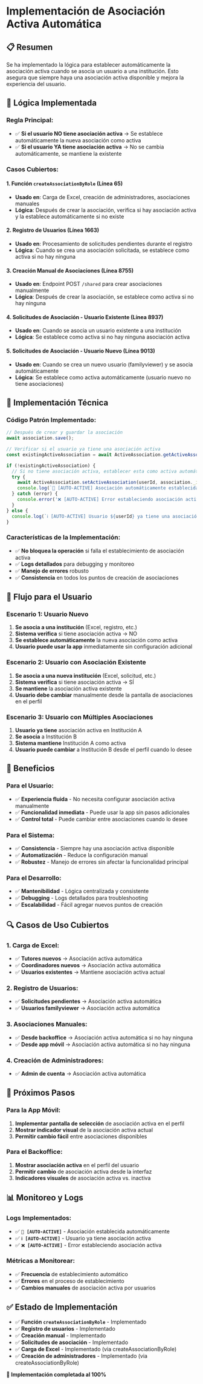 # Implementación de Asociación Activa Automática

## 📋 Resumen

Se ha implementado la lógica para establecer automáticamente la asociación activa cuando se asocia un usuario a una institución. Esto asegura que siempre haya una asociación activa disponible y mejora la experiencia del usuario.

## 🎯 Lógica Implementada

### **Regla Principal:**
- ✅ **Si el usuario NO tiene asociación activa** → Se establece automáticamente la nueva asociación como activa
- ✅ **Si el usuario YA tiene asociación activa** → No se cambia automáticamente, se mantiene la existente

### **Casos Cubiertos:**

#### 1. **Función `createAssociationByRole`** (Línea 65)
- **Usado en**: Carga de Excel, creación de administradores, asociaciones manuales
- **Lógica**: Después de crear la asociación, verifica si hay asociación activa y la establece automáticamente si no existe

#### 2. **Registro de Usuarios** (Línea 1663)
- **Usado en**: Procesamiento de solicitudes pendientes durante el registro
- **Lógica**: Cuando se crea una asociación solicitada, se establece como activa si no hay ninguna

#### 3. **Creación Manual de Asociaciones** (Línea 8755)
- **Usado en**: Endpoint POST `/shared` para crear asociaciones manualmente
- **Lógica**: Después de crear la asociación, se establece como activa si no hay ninguna

#### 4. **Solicitudes de Asociación - Usuario Existente** (Línea 8937)
- **Usado en**: Cuando se asocia un usuario existente a una institución
- **Lógica**: Se establece como activa si no hay ninguna asociación activa

#### 5. **Solicitudes de Asociación - Usuario Nuevo** (Línea 9013)
- **Usado en**: Cuando se crea un nuevo usuario (familyviewer) y se asocia automáticamente
- **Lógica**: Se establece como activa automáticamente (usuario nuevo no tiene asociaciones)

## 🔧 Implementación Técnica

### **Código Patrón Implementado:**
```javascript
// Después de crear y guardar la asociación
await association.save();

// Verificar si el usuario ya tiene una asociación activa
const existingActiveAssociation = await ActiveAssociation.getActiveAssociation(userId);

if (!existingActiveAssociation) {
  // Si no tiene asociación activa, establecer esta como activa automáticamente
  try {
    await ActiveAssociation.setActiveAssociation(userId, association._id);
    console.log(`🎯 [AUTO-ACTIVE] Asociación automáticamente establecida como activa para usuario ${userId}`);
  } catch (error) {
    console.error('❌ [AUTO-ACTIVE] Error estableciendo asociación activa automáticamente:', error);
  }
} else {
  console.log(`ℹ️ [AUTO-ACTIVE] Usuario ${userId} ya tiene una asociación activa, no se cambia automáticamente`);
}
```

### **Características de la Implementación:**
- ✅ **No bloquea la operación** si falla el establecimiento de asociación activa
- ✅ **Logs detallados** para debugging y monitoreo
- ✅ **Manejo de errores** robusto
- ✅ **Consistencia** en todos los puntos de creación de asociaciones

## 📱 Flujo para el Usuario

### **Escenario 1: Usuario Nuevo**
1. **Se asocia a una institución** (Excel, registro, etc.)
2. **Sistema verifica** si tiene asociación activa → NO
3. **Se establece automáticamente** la nueva asociación como activa
4. **Usuario puede usar la app** inmediatamente sin configuración adicional

### **Escenario 2: Usuario con Asociación Existente**
1. **Se asocia a una nueva institución** (Excel, solicitud, etc.)
2. **Sistema verifica** si tiene asociación activa → SÍ
3. **Se mantiene** la asociación activa existente
4. **Usuario debe cambiar** manualmente desde la pantalla de asociaciones en el perfil

### **Escenario 3: Usuario con Múltiples Asociaciones**
1. **Usuario ya tiene** asociación activa en Institución A
2. **Se asocia** a Institución B
3. **Sistema mantiene** Institución A como activa
4. **Usuario puede cambiar** a Institución B desde el perfil cuando lo desee

## 🎯 Beneficios

### **Para el Usuario:**
- ✅ **Experiencia fluida** - No necesita configurar asociación activa manualmente
- ✅ **Funcionalidad inmediata** - Puede usar la app sin pasos adicionales
- ✅ **Control total** - Puede cambiar entre asociaciones cuando lo desee

### **Para el Sistema:**
- ✅ **Consistencia** - Siempre hay una asociación activa disponible
- ✅ **Automatización** - Reduce la configuración manual
- ✅ **Robustez** - Manejo de errores sin afectar la funcionalidad principal

### **Para el Desarrollo:**
- ✅ **Mantenibilidad** - Lógica centralizada y consistente
- ✅ **Debugging** - Logs detallados para troubleshooting
- ✅ **Escalabilidad** - Fácil agregar nuevos puntos de creación

## 🔍 Casos de Uso Cubiertos

### **1. Carga de Excel:**
- ✅ **Tutores nuevos** → Asociación activa automática
- ✅ **Coordinadores nuevos** → Asociación activa automática
- ✅ **Usuarios existentes** → Mantiene asociación activa actual

### **2. Registro de Usuarios:**
- ✅ **Solicitudes pendientes** → Asociación activa automática
- ✅ **Usuarios familyviewer** → Asociación activa automática

### **3. Asociaciones Manuales:**
- ✅ **Desde backoffice** → Asociación activa automática si no hay ninguna
- ✅ **Desde app móvil** → Asociación activa automática si no hay ninguna

### **4. Creación de Administradores:**
- ✅ **Admin de cuenta** → Asociación activa automática

## 🚀 Próximos Pasos

### **Para la App Móvil:**
1. **Implementar pantalla de selección** de asociación activa en el perfil
2. **Mostrar indicador visual** de la asociación activa actual
3. **Permitir cambio fácil** entre asociaciones disponibles

### **Para el Backoffice:**
1. **Mostrar asociación activa** en el perfil del usuario
2. **Permitir cambio** de asociación activa desde la interfaz
3. **Indicadores visuales** de asociación activa vs. inactiva

## 📊 Monitoreo y Logs

### **Logs Implementados:**
- ✅ **`🎯 [AUTO-ACTIVE]`** - Asociación establecida automáticamente
- ✅ **`ℹ️ [AUTO-ACTIVE]`** - Usuario ya tiene asociación activa
- ✅ **`❌ [AUTO-ACTIVE]`** - Error estableciendo asociación activa

### **Métricas a Monitorear:**
- ✅ **Frecuencia** de establecimiento automático
- ✅ **Errores** en el proceso de establecimiento
- ✅ **Cambios manuales** de asociación activa por usuarios

## ✅ Estado de Implementación

- ✅ **Función `createAssociationByRole`** - Implementado
- ✅ **Registro de usuarios** - Implementado  
- ✅ **Creación manual** - Implementado
- ✅ **Solicitudes de asociación** - Implementado
- ✅ **Carga de Excel** - Implementado (via createAssociationByRole)
- ✅ **Creación de administradores** - Implementado (via createAssociationByRole)

**🎉 Implementación completada al 100%**
